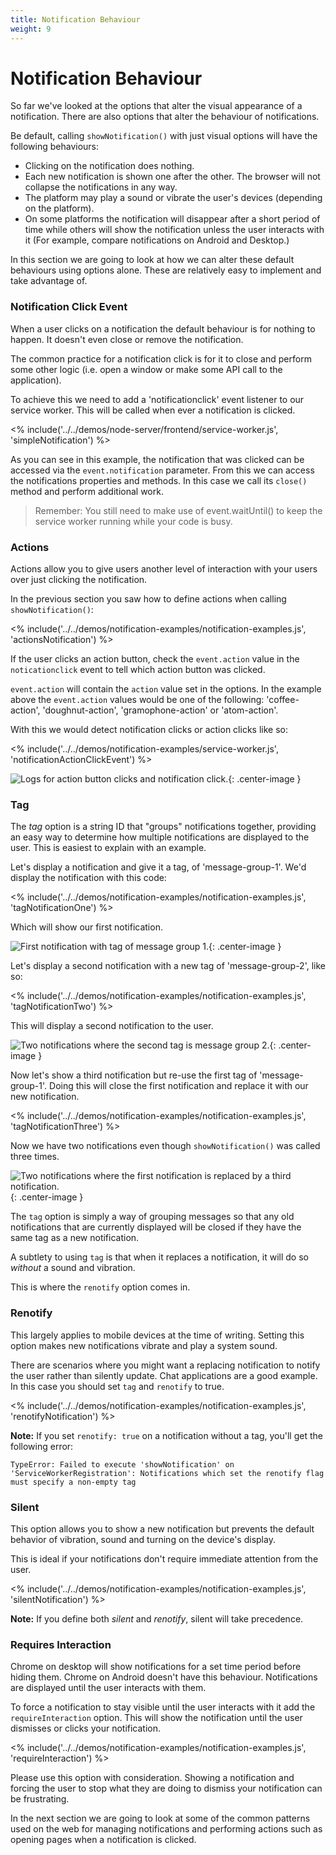 ```yaml
---
title: Notification Behaviour
weight: 9
---
```

# Notification Behaviour

So far we've looked at the options that alter the visual appearance of a notification. There are also options that alter the behaviour of notifications.

Be default, calling `showNotification()` with just visual options will have the following behaviours:

- Clicking on the notification does nothing.
- Each new notification is shown one after the other. The browser will not collapse the notifications in any way.
- The platform may play a sound or vibrate the user's devices (depending on the platform).
- On some platforms the notification will disappear after a short
period of time while others will show the notification unless the user interacts with it (For example, compare notifications on Android and Desktop.)

In this section we are going to look at how we can alter these default behaviours using options alone. These are relatively easy to implement and take advantage of.

### Notification Click Event

When a user clicks on a notification the default behaviour is for nothing to happen. It doesn't even close or remove the notification.

The common practice for a notification click is for it to close and perform some other logic (i.e. open a window or make some API call to the application).

To achieve this we need to add a 'notificationclick' event listener to our service worker. This will be called when ever a notification is clicked.

<% include('../../demos/node-server/frontend/service-worker.js', 'simpleNotification') %>

As you can see in this example, the notification that was clicked can be accessed via the `event.notification` parameter. From this we can access the notifications properties and methods. In this case we call its `close()` method and perform additional work.

> Remember: You still need to make use of event.waitUntil() to keep the service worker running while your code is busy.

### Actions

Actions allow you to give users another level of interaction with your users
over just clicking the notification.

In the previous section you saw how to define actions when calling
`showNotification()`:

<% include('../../demos/notification-examples/notification-examples.js', 'actionsNotification') %>

If the user clicks an action button, check the `event.action` value in the `noticationclick` event to tell which action button was clicked.

`event.action` will contain the `action` value set in the options. In the example above the `event.action` values would be one of the following: 'coffee-action', 'doughnut-action', 'gramophone-action' or 'atom-action'.

With this we would detect notification clicks or action clicks like so:

<% include('../../demos/notification-examples/service-worker.js', 'notificationActionClickEvent') %>

![Logs for action button clicks and notification click.](/images/notification-screenshots/action-button-click-logs.png){: .center-image }

### Tag

The *tag* option is a string ID that "groups" notifications together, providing an easy way to determine how multiple notifications are displayed to the user. This is easiest to explain with an example.

Let's display a notification and give it a tag, of
'message-group-1'. We'd display the notification with this code:

<% include('../../demos/notification-examples/notification-examples.js', 'tagNotificationOne') %>

Which will show our first notification.

![First notification with tag of message group 1.](/images/notification-screenshots/desktop/chrome-first-tag.png){: .center-image }

Let's display a second notification with a new tag of 'message-group-2', like so:

<% include('../../demos/notification-examples/notification-examples.js', 'tagNotificationTwo') %>

 This will display a second notification to the user.

![Two notifications where the second tag is message group 2.](/images/notification-screenshots/desktop/chrome-second-tag.png){: .center-image }

Now let's show a third notification but re-use the first tag of 'message-group-1'. Doing this will close the first notification and replace it with our new notification.

<% include('../../demos/notification-examples/notification-examples.js', 'tagNotificationThree') %>

Now we have two notifications even though `showNotification()` was called three times.

![Two notifications where the first notification is replaced by a third notification.](/images/notification-screenshots/desktop/chrome-third-tag.png){: .center-image }

The `tag` option is simply a way of grouping messages so that any old notifications that are currently displayed will be closed if they have the same tag as a new notification.

A subtlety to using `tag` is that when it replaces a notification, it will do so *without* a sound and vibration.

This is where the `renotify` option comes in.

### Renotify

This largely applies to mobile devices at the time of writing. Setting this option makes new notifications vibrate and play a system sound.

There are scenarios where you might want a replacing notification to notify the user rather than silently update. Chat applications are a good example. In this case you should set `tag` and `renotify` to true.

<% include('../../demos/notification-examples/notification-examples.js', 'renotifyNotification') %>

**Note:** If you set `renotify: true` on a notification without a tag, you'll get the following error:

    TypeError: Failed to execute 'showNotification' on 'ServiceWorkerRegistration': Notifications which set the renotify flag must specify a non-empty tag

### Silent

This option allows you to show a new notification but prevents the default
behavior of vibration, sound and turning on the device's display.

This is ideal if your notifications don't require immediate attention
from the user.

<% include('../../demos/notification-examples/notification-examples.js', 'silentNotification') %>

**Note:** If you define both *silent* and *renotify*, silent will take precedence.

### Requires Interaction

Chrome on desktop will show notifications for a set time period before hiding them. Chrome on Android doesn't have this behaviour. Notifications are displayed until the user interacts with them.

To force a notification to stay visible until the user interacts with it add the `requireInteraction` option. This will show the notification until the user dismisses or clicks your notification.

<% include('../../demos/notification-examples/notification-examples.js', 'requireInteraction') %>

Please use this option with consideration. Showing a notification and forcing the user to stop what they are doing to dismiss your notification can be frustrating.

In the next section we are going to look at some of the common patterns used on the web for managing notifications and performing actions such as opening pages when a notification is clicked.
